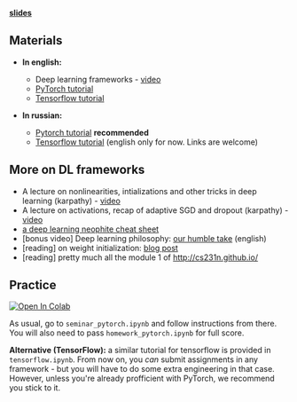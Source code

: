 [__slides__](https://yadi.sk/i/eRVlESjqlIPBGw)


## Materials

- __In english:__
  * Deep learning frameworks - [video](https://www.youtube.com/watch?v=Vf_-OkqbwPo)
  * [PyTorch tutorial](https://www.youtube.com/watch?v=VMcRWYEKmhw)
  * [Tensorflow tutorial](https://www.youtube.com/watch?v=FQ660T4uu7k)

- __In russian:__
  * [Pytorch tutorial](https://yadi.sk/i/O3mQ76u43So3h9) __recommended__
  * [Tensorflow tutorial](https://www.youtube.com/watch?v=FQ660T4uu7k) (english only for now. Links are welcome)

## More on DL frameworks
  - A lecture on nonlinearities, intializations and other tricks in deep learning (karpathy) - [video](https://www.youtube.com/watch?v=GUtlrDbHhJM)
  - A lecture on activations, recap of adaptive SGD and dropout (karpathy) - [video](https://www.youtube.com/watch?v=KaR4lIdI1MQ)
  - [a deep learning neophite cheat sheet](http://www.kdnuggets.com/2016/03/must-know-tips-deep-learning-part-1.html)
  - [bonus video] Deep learning philosophy: [our humble take](https://www.youtube.com/watch?v=9qyE1Ev1Xdw) (english)
  - [reading] on weight initialization: [blog post](http://andyljones.tumblr.com/post/110998971763/an-explanation-of-xavier-initialization)
  - [reading] pretty much all the module 1 of http://cs231n.github.io/


## Practice

[![Open In Colab](https://colab.research.google.com/assets/colab-badge.svg)](https://colab.research.google.com/github/yandexdataschool/Practical_DL/blob/fall22/week02_autodiff/seminar_pytorch.ipynb)

As usual, go to `seminar_pytorch.ipynb` and follow instructions from there. You will also need to pass `homework_pytorch.ipynb` for full score.

__Alternative (TensorFlow):__ a similar tutorial for tensorflow is provided in `tensorflow.ipynb`. From now on, you *can* submit assignments in any framework - but you will have to do some extra engineering in that case. However, unless you're already profficient with PyTorch, we recommend you stick to it.

